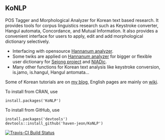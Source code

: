 KoNLP
---------------

POS Tagger and Morphological Analyzer for Korean text based research. It provides tools for corpus linguistics research such as Keystroke converter, Hangul automata, Concordance, and Mutual Information. It also provides a convenient interface for users to apply, edit and add morphological dictionary selectively. 

  - Interfacing with opensource [Hannanum analyzer](http://semanticweb.kaist.ac.kr/home/index.php/HanNanum).
  - Some twiks are applied on [Hannanum analyzer](https://github.com/haven-jeon/HanNanum-Analyzer) for bigger or flexible user dictionary for [Sejong project](http://www.sejong.or.kr/) and [NIADic](https://github.com/haven-jeon/NIADic). 
  - Many other functions for Korean text analysis like keystroke conversion, is.jamo, is.hangul, Hangul antomata...   

Some of Korean tutorials are on [my blog](http://freesearch.pe.kr), English pages are mainly on [wiki](https://github.com/haven-jeon/KoNLP/wiki).

To install from CRAN, use

    install.packages('KoNLP')

To install from GitHub, use

    install.packages('devtools')
    devtools::install_github('haven-jeon/KoNLP')


[![Travis-CI Build Status](https://travis-ci.org/haven-jeon/KoNLP.svg?branch=master)](https://travis-ci.org/haven-jeon/KoNLP)


